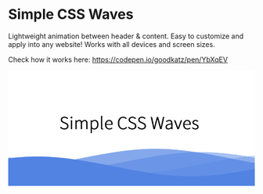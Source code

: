 # Simple CSS Waves

Lightweight animation between header & content. Easy to customize and apply into any website! Works with all devices and screen sizes.

Check how it works here: https://codepen.io/goodkatz/pen/YbXqEV

![My image](https://github.com/Goodkatz/simple-css-waves/blob/master/img/simplecss.png)
